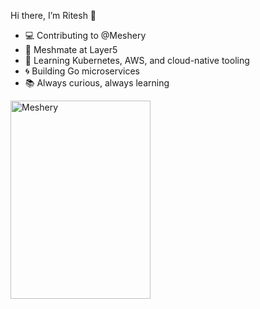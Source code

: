 Hi there, I’m Ritesh 👋

- 💻 Contributing to @Meshery
- 🌟 Meshmate at Layer5
- 🚀 Learning Kubernetes, AWS, and cloud-native tooling
- 🌀 Building Go microservices 
- 📚 Always curious, always learning

 <a href= "https://cloud.layer5.io/user/bf6a3e39-503c-4f58-b244-e5243cfb7cd5?tab=badges&badge=meshery" >
    <img width="224px" height="317px" src = "https://badges.layer5.io/assets/badges/meshery/meshery.png" alt = "Meshery" />
</a >
